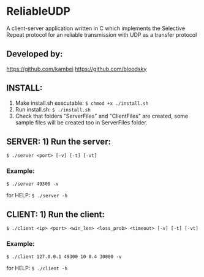 # ReliableUDP
A client-server application written in C which implements the Selective Repeat protocol for an reliable transmission with UDP as a transfer protocol

## Developed by:
https://github.com/kambei
https://github.com/bloodsky

## INSTALL:
1) Make install.sh executable: ```$ chmod +x ./install.sh```
2) Run install.sh: ```$ ./install.sh```
3) Check that folders "ServerFiles" and "ClientFiles" are created,
	some sample files will be created too in ServerFiles folder.


## SERVER: 1) Run the server:
```
$ ./server <port> [-v] [-t] [-vt]
```
### Example: 
```
$ ./server 49300 -v
```
for HELP: ```$ ./server -h```

## CLIENT: 1) Run the client:
```
$ ./client <ip> <port> <win_len> <loss_prob> <timeout> [-v] [-t] [-vt]
```
### Example: 
```
$ ./client 127.0.0.1 49300 10 0.4 30000 -v
```
for HELP: ```$ ./client -h```
